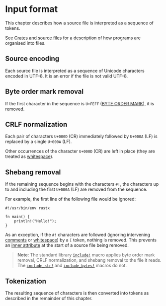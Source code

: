# Input format

This chapter describes how a source file is interpreted as a sequence of tokens.

See [Crates and source files] for a description of how programs are organised into files.

## Source encoding

Each source file is interpreted as a sequence of Unicode characters encoded in UTF-8.
It is an error if the file is not valid UTF-8.

## Byte order mark removal

If the first character in the sequence is `U+FEFF` ([BYTE ORDER MARK]), it is removed.

## CRLF normalization

Each pair of characters `U+000D` (CR) immediately followed by `U+000A` (LF) is replaced by a single `U+000A` (LF).

Other occurrences of the character `U+000D` (CR) are left in place (they are treated as [whitespace]).

## Shebang removal

If the remaining sequence begins with the characters `#!`, the characters up to and including the first `U+000A` (LF) are removed from the sequence.

For example, the first line of the following file would be ignored:

<!-- ignore: tests don't like shebang -->
```rust,ignore
#!/usr/bin/env rustx

fn main() {
    println!("Hello!");
}
```

As an exception, if the `#!` characters are followed (ignoring intervening [comments] or [whitespace]) by a `[` token, nothing is removed.
This prevents an [inner attribute] at the start of a source file being removed.

> **Note**: The standard library [`include!`] macro applies byte order mark removal, CRLF normalization, and shebang removal to the file it reads. The [`include_str!`] and [`include_bytes!`] macros do not.

## Tokenization

The resulting sequence of characters is then converted into tokens as described in the remainder of this chapter.


[`include!`]: ../std/macro.include.md
[`include_bytes!`]: ../std/macro.include_bytes.md
[`include_str!`]: ../std/macro.include_str.md
[inner attribute]: attributes.md
[BYTE ORDER MARK]: https://en.wikipedia.org/wiki/Byte_order_mark#UTF-8
[comments]: comments.md
[Crates and source files]: crates-and-source-files.md
[_shebang_]: https://en.wikipedia.org/wiki/Shebang_(Unix)
[whitespace]: whitespace.md

